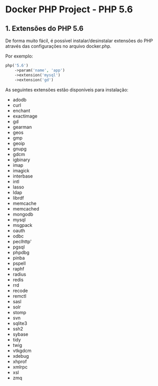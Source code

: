 # Docker PHP Project - PHP 5.6

## 1. Extensões do PHP 5.6

De forma muito fácil, é possível instalar/desinstalar extensões do PHP através das 
configurações no arquivo docker.php.

Por exemplo:

```php
php('5.6')
    ->param('name', 'app')
    ->extension('mysql')
    ->extension('gd')
```

As seguintes extensões estão disponíveis para instalação:

* adodb
* curl       
* enchant    
* exactimage 
* gd         
* gearman    
* geos       
* gmp        
* geoip      
* gnupg      
* gdcm       
* igbinary   
* imap       
* imagick    
* interbase  
* intl       
* lasso      
* ldap       
* librdf     
* memcache   
* memcached  
* mongodb    
* mysql      
* msgpack    
* oauth      
* odbc       
* peclhttp'  
* pgsql      
* phpdbg     
* pinba      
* pspell     
* raphf      
* radius     
* redis      
* rrd        
* recode     
* remctl     
* sasl       
* solr       
* stomp      
* svn        
* sqlite3    
* ssh2       
* sybase     
* tidy       
* twig       
* vtkgdcm    
* xdebug     
* xhprof     
* xmlrpc     
* xsl        
* zmq        

